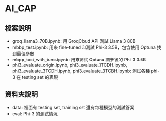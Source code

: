 # AI_CAP
## 檔案說明
- groq_llama3_70B.ipynb: 用 GroqCloud API 測試 Llama 3 80B 
- mbbp_test.ipynb: 用來 fine-tuned 和測試 Phi-3 3.5B，包含使用 Optuna 找到最佳參數
- mbpp_test_with_tune.ipynb: 用來測試 Optuna 調參後的 Phi-3 3.5B
- phi3_evaluate_origin.ipynb, phi3_evaluate_1TCDH.ipynb, phi3_evaluate_3TCDH.ipynb, phi3_evaluate_3TCBH.ipynb: 測試各種 phi-3 在 testing set 的表現
## 資料夾說明
- data: 裡面有 testing set, training set 還有每種模型的測試答案
- eval: Phi-3 的測試情況